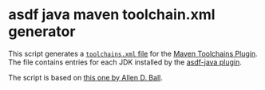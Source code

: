 # asdf java maven toolchain.xml generator

This script generates a [`toolchains.xml` file](https://maven.apache.org/guides/mini/guide-using-toolchains.html)
for the [Maven Toolchains Plugin](https://maven.apache.org/plugins/maven-toolchains-plugin/).
The file contains entries for each JDK installed by the [asdf-java plugin](https://github.com/halcyon/asdf-java).

The script is based on [this one by Allen D. Ball](https://dev.to/allenball/maven-toolchains-xml-script-2lkm).
